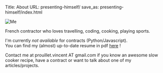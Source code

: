 Title: About
URL: presenting-himself/
save_as: presenting-himself/index.html

![Me]({filename}/images/pages/profile.jpg)

French contractor who loves travelling, coding, cooking, playing sports.  

I'm currently _not available_ for contracts (Python/Javascript).  
You can find my (almost) up-to-date resume in pdf [here](https://dl.dropboxusercontent.com/u/18195391/resume_vincent_prouillet.pdf "resume") !  

Contact me at prouillet.vincent AT gmail.com if you know an awesome slow cooker recipe, have a contract or want to talk about one of my articles/projects.
